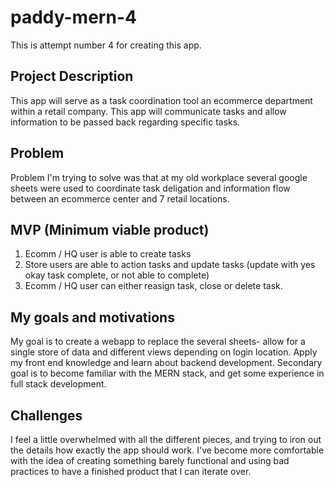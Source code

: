 # paddy-mern-4
This is attempt number 4 for creating this app. 

## Project Description
This app will serve as a task coordination tool an ecommerce department within a retail company. This app will communicate tasks and allow information to be passed back regarding specific tasks.

## Problem
Problem I'm trying to solve was that at my old workplace several google sheets were used to coordinate task deligation and information flow between an ecommerce center and 7 retail locations. 

## MVP (Minimum viable product)
1. Ecomm / HQ user is able to create tasks
2. Store users are able to action tasks and update tasks (update with yes okay task complete, or not able to complete)
3. Ecomm / HQ user can either reasign task, close or delete task.  

## My goals and motivations
My goal is to create a webapp to replace the several sheets- allow for a single store of data and different views depending on login location. Apply my front end knowledge and learn about backend development. 
Secondary goal is to become familiar with the MERN stack, and get some experience in full stack development. 

## Challenges
I feel a little overwhelmed with all the different pieces, and trying to iron out the details how exactly the app should work.
I've become more comfortable with the idea of creating something barely functional and using bad practices to have a finished product that I can iterate over. 
